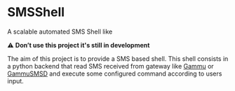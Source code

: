 # SMSShell

A scalable automated SMS Shell like

:warning: **Don’t use this project it's still in development** 

The aim of this project is to provide a SMS based shell. This shell consists in a python backend that read SMS received from gateway like [Gammu](http://fr.wammu.eu/gammu/) or [GammuSMSD](http://wammu.eu/smsd/) and execute some configured command according to users input.

